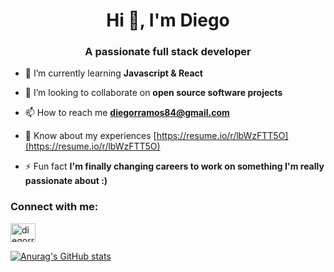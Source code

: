 <h1 align="center">Hi 👋, I'm Diego</h1>
<h3 align="center">A passionate full stack developer</h3>

- 🌱 I’m currently learning **Javascript & React**

- 👯 I’m looking to collaborate on **open source software projects**

- 📫 How to reach me **diegorramos84@gmail.com**

- 📄 Know about my experiences [https://resume.io/r/lbWzFTT5O](https://resume.io/r/lbWzFTT5O)

- ⚡ Fun fact **I'm finally changing careers to work on something I'm really passionate about :)**

<h3 align="left">Connect with me:</h3>
<p align="left">
<a href="https://linkedin.com/in/diegorramos84" target="blank"><img align="center" src="https://raw.githubusercontent.com/rahuldkjain/github-profile-readme-generator/master/src/images/icons/Social/linked-in-alt.svg" alt="diegorramos84" height="30" width="40" /></a>
</p>

[![Anurag's GitHub stats](https://github-readme-stats.vercel.app/api?username=diegorramos84)](https://github.com/diegorramos84/github-readme-stats)
